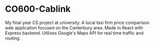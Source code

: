 # CO600-Cablink

My final year CS project at university. A local taxi firm price comparison web application focused on the Canterbury area. Made in React with Express backend. Utilises Google's Maps API for real time traffic and routing.
